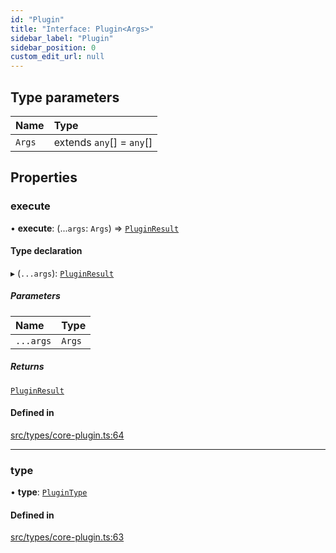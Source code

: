 ```yaml
---
id: "Plugin"
title: "Interface: Plugin<Args>"
sidebar_label: "Plugin"
sidebar_position: 0
custom_edit_url: null
---
```


## Type parameters

| Name | Type |
| :------ | :------ |
| `Args` | extends `any`[] = `any`[] |

## Properties

### execute

• **execute**: (...`args`: `Args`) => [`PluginResult`](../modules.md#pluginresult)

#### Type declaration

▸ (`...args`): [`PluginResult`](../modules.md#pluginresult)

##### Parameters

| Name | Type |
| :------ | :------ |
| `...args` | `Args` |

##### Returns

[`PluginResult`](../modules.md#pluginresult)

#### Defined in

[src/types/core-plugin.ts:64](https://github.com/sern-handler/handler/blob/5e3dcf8/src/types/core-plugin.ts#L64)

___

### type

• **type**: [`PluginType`](../enums/PluginType.md)

#### Defined in

[src/types/core-plugin.ts:63](https://github.com/sern-handler/handler/blob/5e3dcf8/src/types/core-plugin.ts#L63)
